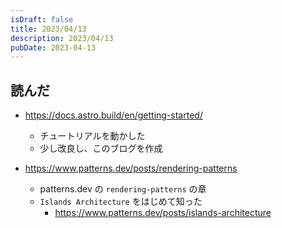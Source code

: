 ```yaml
---
isDraft: false
title: 2023/04/13
description: 2023/04/13
pubDate: 2023-04-13
---
```


## 読んだ
- https://docs.astro.build/en/getting-started/
  - チュートリアルを動かした
  - 少し改良し、このブログを作成

- https://www.patterns.dev/posts/rendering-patterns
  - patterns.dev の `rendering-patterns` の章
  - `Islands Architecture` をはじめて知った
    - https://www.patterns.dev/posts/islands-architecture